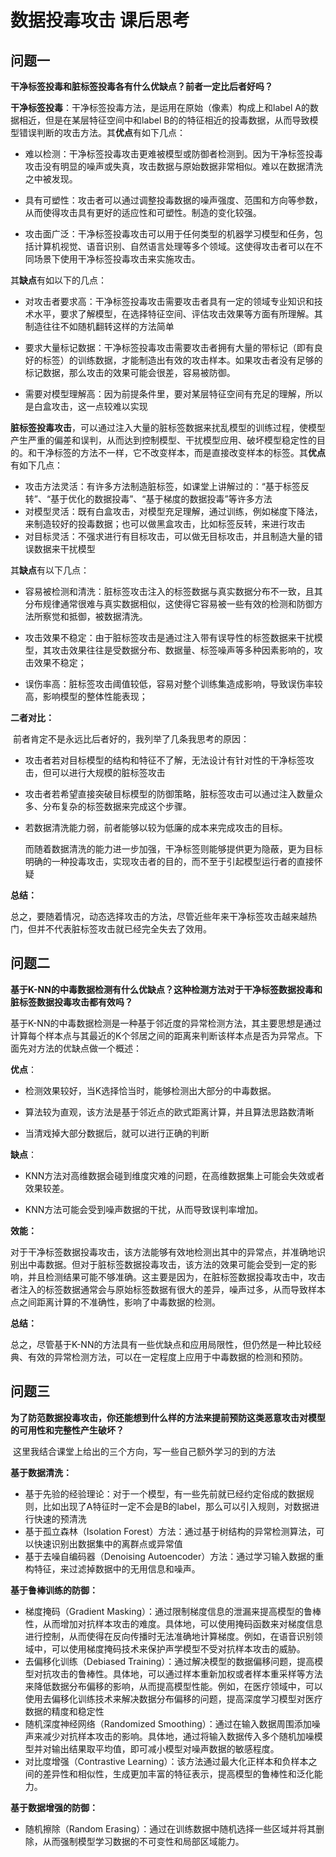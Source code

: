 # 数据投毒攻击 课后思考

## 问题一

**干净标签投毒和脏标签投毒各有什么优缺点？前者一定比后者好吗？**

**干净标签投毒**：干净标签投毒方法，是运用在原始（像素）构成上和label A的数据相近，但是在某层特征空间中和label B的的特征相近的投毒数据，从而导致模型错误判断的攻击方法。其**优点**有如下几点：

- 难以检测：干净标签投毒攻击更难被模型或防御者检测到。因为干净标签投毒攻击没有明显的噪声或失真，攻击数据与原始数据非常相似。难以在数据清洗之中被发现。

- 具有可塑性：攻击者可以通过调整投毒数据的噪声强度、范围和方向等参数，从而使得攻击具有更好的适应性和可塑性。制造的变化较强。

- 攻击面广泛：干净标签投毒攻击可以用于任何类型的机器学习模型和任务，包括计算机视觉、语音识别、自然语言处理等多个领域。这使得攻击者可以在不同场景下使用干净标签投毒攻击来实施攻击。

其**缺点**有如以下的几点：

- 对攻击者要求高：干净标签投毒攻击需要攻击者具有一定的领域专业知识和技术水平，要求了解模型，在选择特征空间、评估攻击效果等方面有所理解。其制造往往不如随机翻转这样的方法简单

- 要求大量标记数据：干净标签投毒攻击需要攻击者拥有大量的带标记（即有良好的标签）的训练数据，才能制造出有效的攻击样本。如果攻击者没有足够的标记数据，那么攻击的效果可能会很差，容易被防御。

- 需要对模型理解高：因为前提条件里，要对某层特征空间有充足的理解，所以是白盒攻击，这一点较难以实现

  

**脏标签投毒攻击**，可以通过注入大量的脏标签数据来扰乱模型的训练过程，使模型产生严重的偏差和误判，从而达到控制模型、干扰模型应用、破坏模型稳定性的目的。和干净标签的方法不一样，它不改变样本，而是直接改变样本的标签。其**优点**有如下几点：

- 攻击方法灵活：有许多方法制造脏标签，如课堂上讲解过的：“基于标签反转”、“基于优化的数据投毒”、“基于梯度的数据投毒”等许多方法
- 对模型灵活：既有白盒攻击，对模型充足理解，通过训练，例如梯度下降法，来制造较好的投毒数据；也可以做黑盒攻击，比如标签反转，来进行攻击
- 对目标灵活：不强求进行有目标攻击，可以做无目标攻击，并且制造大量的错误数据来干扰模型

其**缺点**有以下几点：

- 容易被检测和清洗：脏标签攻击注入的标签数据与真实数据分布不一致，且其分布规律通常很难与真实数据相似，这使得它容易被一些有效的检测和防御方法所察觉和抵御，被数据清洗。

- 攻击效果不稳定：由于脏标签攻击是通过注入带有误导性的标签数据来干扰模型，其攻击效果往往是受数据分布、数据量、标签噪声等多种因素影响的，攻击效果不稳定；
- 误伤率高：脏标签攻击阈值较低，容易对整个训练集造成影响，导致误伤率较高，影响模型的整体性能表现；



**二者对比：**

​	前者肯定不是永远比后者好的，我列举了几条我思考的原因：

- 攻击者若对目标模型的结构和特征不了解，无法设计有针对性的干净标签攻击，但可以进行大规模的脏标签攻击
- 攻击者若希望直接突破目标模型的防御策略，脏标签攻击可以通过注入数量众多、分布复杂的标签数据来完成这个步骤。
- 若数据清洗能力弱，前者能够以较为低廉的成本来完成攻击的目标。

   而随着数据清洗的能力进一步加强，干净标签则能够提供更为隐蔽，更为目标明确的一种投毒攻击，实现攻击者的目的，而不至于引起模型运行者的直接怀疑

**总结：**

   总之，要随着情况，动态选择攻击的方法，尽管近些年来干净标签攻击越来越热门，但并不代表脏标签攻击就已经完全失去了效用。



## 问题二

**基于K-NN的中毒数据检测有什么优缺点？这种检测方法对于干净标签数据投毒和脏标签数据投毒攻击都有效吗？**

​	基于K-NN的中毒数据检测是一种基于邻近度的异常检测方法，其主要思想是通过计算每个样本点与其最近的K个邻居之间的距离来判断该样本点是否为异常点。下面先对方法的优缺点做一个概述：

**优点**：

- 检测效果较好，当K选择恰当时，能够检测出大部分的中毒数据。

- 算法较为直观，该方法是基于邻近点的欧式距离计算，并且算法思路数清晰
- 当清戏掉大部分数据后，就可以进行正确的判断

**缺点**：

- KNN方法对高维数据会碰到维度灾难的问题，在高维数据集上可能会失效或者效果较差。

- KNN方法可能会受到噪声数据的干扰，从而导致误判率增加。

**效能：**

​	对于干净标签数据投毒攻击，该方法能够有效地检测出其中的异常点，并准确地识别出中毒数据。但对于脏标签数据投毒攻击，该方法的效果可能会受到一定的影响，并且检测结果可能不够准确。这主要是因为，在脏标签数据投毒攻击中，攻击者注入的标签数据通常会与原始标签数据有很大的差异，噪声过多，从而导致样本点之间距离计算的不准确性，影响了中毒数据的检测。

**总结：**

​	总之，尽管基于K-NN的方法具有一些优缺点和应用局限性，但仍然是一种比较经典、有效的异常检测方法，可以在一定程度上应用于中毒数据的检测和预防。



## 问题三

**为了防范数据投毒攻击，你还能想到什么样的方法来提前预防这类恶意攻击对模型的可用性和完整性产生破坏？**

​	这里我结合课堂上给出的三个方向，写一些自己额外学习的到的方法

**基于数据清洗：**

- 基于先验的经验理论：对于一个模型，有一些先前就已经约定俗成的数据规则，比如出现了A特征时一定不会是B的label，那么可以引入规则，对数据进行快速的预清洗
- 基于孤立森林（Isolation Forest）方法：通过基于树结构的异常检测算法，可以快速识别出数据集中的离群点或异常值
- 基于去噪自编码器（Denoising Autoencoder）方法：通过学习输入数据的重构特征，来过滤掉数据中的无用信息和噪声。

**基于鲁棒训练的防御：**

- 梯度掩码（Gradient Masking）：通过限制梯度信息的泄漏来提高模型的鲁棒性，从而增加对抗样本攻击的难度。具体地，可以使用掩码函数来对梯度信息进行控制，从而使得在反向传播时无法准确地计算梯度。例如，在语音识别领域中，可以使用梯度掩码技术来保护声学模型不受对抗样本攻击的威胁。
- 去偏移化训练（Debiased Training）：通过解决模型的数据偏移问题，提高模型对抗攻击的鲁棒性。具体地，可以通过样本重新加权或者样本重采样等方法来降低数据分布偏移的影响，从而提高模型性能。例如，在医疗领域中，可以使用去偏移化训练技术来解决数据分布偏移的问题，提高深度学习模型对医疗数据的精度和稳定性
- 随机深度神经网络（Randomized Smoothing）：通过在输入数据周围添加噪声来减少对抗样本攻击的影响。具体地，通过将输入数据传入多个随机加噪模型并对输出结果取平均值，即可减小模型对噪声数据的敏感程度。
- 对比度增强（Contrastive Learning）：该方法通过最大化正样本和负样本之间的差异性和相似性，生成更加丰富的特征表示，提高模型的鲁棒性和泛化能力。

**基于数据增强的防御：**

- 随机擦除（Random Erasing）：通过在训练数据中随机选择一些区域并将其删除，从而强制模型学习数据的不可变性和局部区域能力。

  